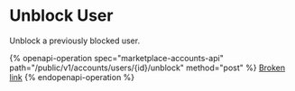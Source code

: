 # Unblock User

Unblock a previously blocked user.

{% openapi-operation spec="marketplace-accounts-api" path="/public/v1/accounts/users/{id}/unblock" method="post" %}
[Broken link](broken-reference)
{% endopenapi-operation %}
